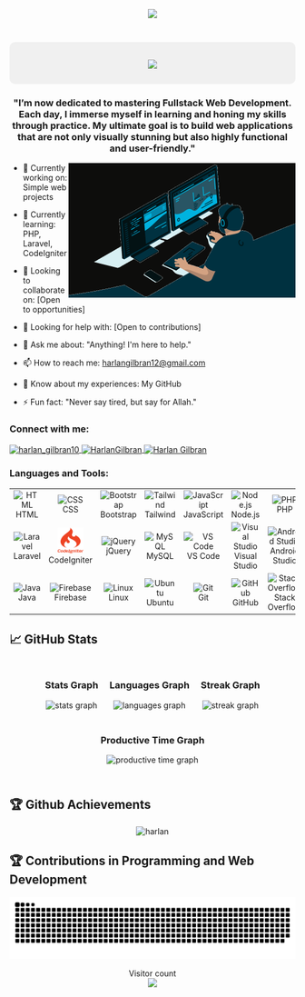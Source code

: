 <p align="center">
  <img src="https://profile-counter.glitch.me/HarlanGilbran/count.svg" />
</p>

<h1 align="center" style="background-color:#f0f0f0;padding:20px;border-radius:10px;">
    <img src="https://readme-typing-svg.herokuapp.com/?font=Lilita+One&size=35&center=true&vCenter=true&width=600&height=70&duration=5000&lines=Hi+There!+👋;+My+Name+is+Harlan+Gilbran!+😄;+A+Fullstack+Web+Developer!+💻✨" />
</h1>



<h3 align="center">"I’m now dedicated to mastering Fullstack Web Development. Each day, I immerse myself in learning and honing my skills through practice. My ultimate goal is to build web applications that are not only visually stunning but also highly functional and user-friendly."</h3>
<img align="right" alt="Coding" width="400" src="https://raw.githubusercontent.com/Potential17/Potential17/master/user%20(2).gif">

- 🔭 Currently working on: Simple web projects

- 🌱 Currently learning: PHP, Laravel, CodeIgniter

- 👯 Looking to collaborate on: [Open to opportunities]

- 🤝 Looking for help with: [Open to contributions]

- 💬 Ask me about: "Anything! I'm here to help."

- 📫 How to reach me: harlangilbran12@gmail.com

- 📄 Know about my experiences: My GitHub

-  ⚡ Fun fact: "Never say tired, but say for Allah."

<h3 align="left">Connect with me:</h3>

<p align="left">
    <a href="https://instagram.com/harlan_gilbran10" target="_blank" rel="noreferrer">
        <img align="center" src="https://skillicons.dev/icons?i=instagram" alt="harlan_gilbran10" height="35" width="35" />
    </a>
    <a href="https://github.com/HarlanGilbran" target="_blank" rel="noreferrer">
        <img align="center" src="https://skillicons.dev/icons?i=github" alt="HarlanGilbran" height="35" width="35" />
    </a>
    <a href="https://www.linkedin.com/in/harlan-gilbran-b40a41317/" target="_blank" rel="noreferrer">
        <img align="center" src="https://skillicons.dev/icons?i=linkedin" alt="Harlan Gilbran" height="35 width="35" />
    </a>

</p>


<h3 align="left">Languages and Tools:</h3>
<p align="center">
<table align="center">
  <tr>
    <td align="center" width="90">
      <img src="https://skillicons.dev/icons?i=html" width="45" height="45" alt="HTML" />
      <br>HTML
    </td>
    <td align="center" width="90">
      <img src="https://skillicons.dev/icons?i=css" width="45" height="45" alt="CSS" />
      <br>CSS
    </td>
    <td align="center" width="90">
      <img src="https://skillicons.dev/icons?i=bootstrap" width="45" height="45" alt="Bootstrap" />
      <br>Bootstrap
    </td>
    <td align="center" width="90">
      <img src="https://skillicons.dev/icons?i=tailwind" width="45" height="45" alt="Tailwind" />
      <br>Tailwind
    </td>
    <td align="center" width="90">
      <img src="https://techstack-generator.vercel.app/js-icon.svg" width="55" height="55" alt="JavaScript" />
      <br>JavaScript
    </td>
    <td align="center" width="90">
      <img src="https://skillicons.dev/icons?i=nodejs" width="45" height="45" alt="Node.js" />
      <br>Node.js
    </td>
    <td align="center" width="90">
      <img src="https://skillicons.dev/icons?i=php" width="45" height="45" alt="PHP" />
      <br>PHP
    </td>
  </tr>
  <tr>
    <td align="center" width="90">
      <img src="https://skillicons.dev/icons?i=laravel" width="45" height="45" alt="Laravel" />
      <br>Laravel
    </td>
    <td align="center" width="90">
      <img src="https://raw.githubusercontent.com/teamedwardforever/Readme-Generator/71f25dd8b98329b168142a6b782a107b75eab178/svg/Skills/Framework/codeigniter.svg" width="45" height="45" alt="CodeIgniter" />
      <br>CodeIgniter
    </td>
    <td align="center" width="90">
      <img src="https://skillicons.dev/icons?i=jquery" width="45" height="45" alt="jQuery" />
      <br>jQuery
    </td>
    <td align="center" width="90">
      <img src="https://techstack-generator.vercel.app/mysql-icon.svg" width="55" height="55" alt="MySQL" />
      <br>MySQL
    </td>
    <td align="center" width="90">
      <img src="https://skillicons.dev/icons?i=vscode" width="45" height="45" alt="VS Code" />
      <br>VS Code
    </td>
    <td align="center" width="90">
      <img src="https://skillicons.dev/icons?i=visualstudio" width="45" height="45" alt="Visual Studio" />
      <br>Visual Studio
    </td>
    <td align="center" width="90">
      <img src="https://skillicons.dev/icons?i=androidstudio" width="45" height="45" alt="Android Studio" />
      <br>Android Studio
    </td>
  </tr>
  <tr>
    <td align="center" width="90">
      <img src="https://techstack-generator.vercel.app/java-icon.svg" width="55" height="55" alt="Java" />
      <br>Java
    </td>
    <td align="center" width="90">
      <img src="https://skillicons.dev/icons?i=firebase" width="45" height="45" alt="Firebase" />
      <br>Firebase
    </td>
    <td align="center" width="90">
      <img src="https://skillicons.dev/icons?i=linux" width="45" height="45" alt="Linux" />
      <br>Linux
    </td>
    <td align="center" width="90">
      <img src="https://skillicons.dev/icons?i=ubuntu" width="45" height="45" alt="Ubuntu" />
      <br>Ubuntu
    </td>
    <td align="center" width="90">
      <img src="https://skillicons.dev/icons?i=git" width="45" height="45" alt="Git" />
      <br>Git
    </td>
    <td align="center" width="90">
      <img src="https://techstack-generator.vercel.app/github-icon.svg" width="55" height="55" alt="GitHub" />
      <br>GitHub
    </td>
    <td align="center" width="90">
      <img src="https://skillicons.dev/icons?i=stackoverflow" width="45" height="45" alt="Stack Overflow" />
      <br>Stack Overflow
    </td>
  </tr>
</table>
</p>




## 📈 GitHub Stats

<div style="display: flex; justify-content: center; flex-wrap: wrap;">
  <div style="margin: 10px; text-align: center;">
    <h3>Stats Graph</h3>
    <img src="https://github-readme-stats.vercel.app/api?username=harlangilbran&hide_title=false&hide_rank=false&show_icons=true&include_all_commits=true&count_private=true&disable_animations=false&theme=highcontrast&locale=en&hide_border=false" height="180" alt="stats graph"/>
  </div>
  
  <div style="margin: 10px; text-align: center;">
    <h3>Languages Graph</h3>
    <img src="https://github-readme-stats.vercel.app/api/top-langs?username=harlangilbran&locale=en&hide_title=false&layout=compact&card_width=320&langs_count=6&theme=highcontrast&hide_border=false" height="180" alt="languages graph"/>
  </div>

  <div style="margin: 10px; text-align: center;">
    <h3>Streak Graph</h3>
    <img src="https://streak-stats.demolab.com?user=harlangilbran&locale=en&mode=daily&theme=highcontrast&hide_border=false&border_radius=5&order=3" height="180" alt="streak graph"/>
  </div>

  <div style="margin: 10px; text-align: center;">
    <h3>Productive Time Graph</h3>
    <img src="http://github-profile-summary-cards.vercel.app/api/cards/productive-time?username=harlangilbran&theme=highcontrast&utcOffset=8&hide_border=false&border_radius=5&order=3" height="180" alt="productive time graph"/>
  </div>
</div><br/>

## 🏆 Github Achievements
  <p align="center"> <a https://github.com/harlangilbran"><img src="https://github-profile-trophy.vercel.app/?username=harlangilbran&margin-w=5&theme=gruvbox&no-frame=false&no-bg=true" alt="harlan" /></a> </p>


## 🏆 Contributions in Programming and Web Development

<img src="https://raw.githubusercontent.com/harlangilbran/HarlanGilbran/output/snake.svg" alt="Snake animation" />


<p align="center">
  Visitor count<br>
  <img src="https://profile-counter.glitch.me/HarlanGilbran/count.svg" />
</p>
